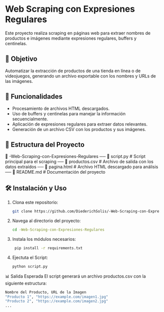 # Web Scraping con Expresiones Regulares

Este proyecto realiza scraping en páginas web para extraer nombres de productos e imágenes mediante expresiones regulares, buffers y centinelas.

## 📌 Objetivo

Automatizar la extracción de productos de una tienda en línea o de videojuegos, generando un archivo exportable con los nombres y URLs de las imágenes.

## 🚀 Funcionalidades

- Procesamiento de archivos HTML descargados.
- Uso de buffers y centinelas para manejar la información secuencialmente.
- Aplicación de expresiones regulares para extraer datos relevantes.
- Generación de un archivo CSV con los productos y sus imágenes.

## 📂 Estructura del Proyecto

📁 -Web-Scraping-con-Expresiones-Regulares 
── 📄 script.py # Script principal para el scraping 
── 📄 productos.csv # Archivo de salida con los datos extraídos 
── 📄 pagina.html # Archivo HTML descargado para análisis 
── 📄 README.md # Documentación del proyecto


## 🛠️ Instalación y Uso

1. Clona este repositorio:
   ```sh
   git clone https://github.com/DiederichSolis/-Web-Scraping-con-Expresiones-Regulares.git

2. Navega al directorio del proyecto:
   ```sh
   cd -Web-Scraping-con-Expresiones-Regulares

3. Instala los módulos necesarios:
   ```sh
    pip install -r requirements.txt

4. Ejectuta el Script:
   ```sh
   python script.py

📊 Salida Esperada
El script generará un archivo productos.csv con la siguiente estructura:
 ```sh
Nombre del Producto, URL de la Imagen
"Producto 1", "https://example.com/imagen1.jpg"
"Producto 2", "https://example.com/imagen2.jpg"
...

   
